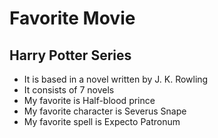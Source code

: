 <H1>Favorite Movie</H1>
<H2>Harry Potter Series</H2>
<UL>
  <LI>It is based in a novel written by J. K. Rowling</LI>

  <LI>It consists of 7 novels</LI>

  <LI>My favorite is Half-blood prince</LI>

  <LI>My favorite character is Severus Snape</LI>

  <LI>My favorite spell is Expecto Patronum</LI>
</UL>
